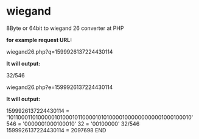# wiegand

8Byte or 64bit to wiegand 26 converter at PHP

**for example request URL:**

wiegand26.php?q=1599926137224430114

**It will output:**

32/546 

wiegand26.php?e=1599926137224430114

**It will output:**

1599926137224430114 = '1011000110100000101000101100001010100001000000000001000100010'
546 = '0000001000100010'
32 = '00100000'
32/546
1599926137224430114 = 2097698
END 
